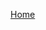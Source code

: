 [Home]([https://github.com/etozia/project.git](https://github.com/etozia/project/wiki/%D0%93%D0%B5%D0%BD%D0%B5%D1%80%D0%B0%D1%86%D0%B8%D1%8F-%D0%B8%D0%B4%D0%B5%D0%B9)https://github.com/etozia/project/wiki/%D0%93%D0%B5%D0%BD%D0%B5%D1%80%D0%B0%D1%86%D0%B8%D1%8F-%D0%B8%D0%B4%D0%B5%D0%B9)
